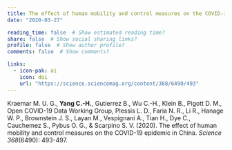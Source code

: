 ```yaml
---
title: The effect of human mobility and control measures on the COVID-19 epidemic in China
date: "2020-03-27"

reading_time: false  # Show estimated reading time?
share: false  # Show social sharing links?
profile: false  # Show author profile?
comments: false  # Show comments?

links:
  - icon-pak: ai
    icon: doi
    url: "https://science.sciencemag.org/content/368/6490/493"
---
```


Kraemar M. U. G., **Yang C.-H.**, Gutierrez B., Wu C.-H., Klein B., Pigott D. M., Open COVID-19 Data Working Group, 
Plessis L. D., Faria N. R., Li R., Hanage W. P., Brownstein J. S., Layan M., Vespignani A., Tian H., Dye C., Cauchemez S., 
Pybus O. G., \& Scarpino S. V. (2020). The effect of human mobility and control measures on the COVID-19 epidemic in China. 
*Science 368*(6490): 493-497.
